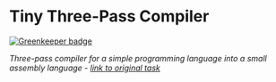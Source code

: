 # Tiny Three-Pass Compiler

[![Greenkeeper badge](https://badges.greenkeeper.io/ghaiklor/tiny-three-pass-compiler-codewars.svg)](https://greenkeeper.io/)

_Three-pass compiler for a simple programming language into a small assembly language - [link to original task](https://www.codewars.com/kata/tiny-three-pass-compiler/javascript)_
